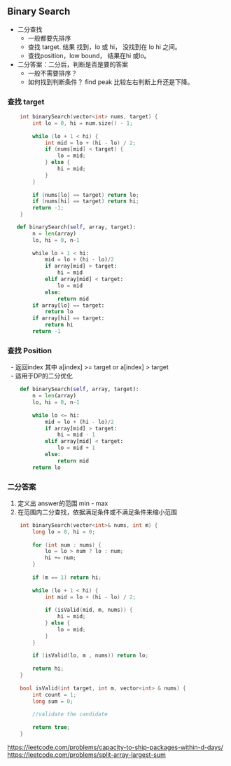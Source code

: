 ## Binary Search ##
* 二分查找
    - 一般都要先排序
    - 查找 target. 结果 找到，lo 或 hi， 没找到在 lo hi 之间。
    - 查找position，low bound， 结果在hi 或lo。
* 二分答案：二分后，判断是否是要的答案
    - 一般不需要排序？
    - 如何找到判断条件？ find peak 比较左右判断上升还是下降。

### 查找 target
```cpp
    int binarySearch(vector<int> nums, target) {
        int lo = 0, hi = num.size() - 1;
        
        while (lo + 1 < hi) {
            int mid = lo + (hi - lo) / 2;
            if (nums[mid] < target) {
                lo = mid;
            } else {
                hi = mid;
            }
        }
        
        if (nums[lo] == target) return lo;
        if (nums[hi] == target) return hi;
        return -1;
    }
```
```python
   def binarySearch(self, array, target):
        n = len(array)
        lo, hi = 0, n-1
        
        while lo + 1 < hi:
            mid = lo + (hi - lo)/2
            if array[mid] > target:
                hi = mid
            elif array[mid] < target:
                lo = mid
            else:
                return mid
        if array[lo] == target:
            return lo
        if array[hi] == target:
            return hi
        return -1
```

### 查找 Position
   - 返回index 其中 a[index] >= target or a[index] > target  
   - 适用于DP的二分优化
```python
    def binarySearch(self, array, target):
        n = len(array)
        lo, hi = 0, n-1
        
        while lo <= hi:
            mid = lo + (hi - lo)/2
            if array[mid] > target:
                hi = mid - 1
            elif array[mid] < target:
                lo = mid + 1
            else:
                return mid
        return lo
```

### 二分答案
1. 定义出 answer的范围 min - max
2. 在范围内二分查找，依据满足条件或不满足条件来缩小范围
```cpp
    int binarySearch(vector<int>& nums, int m) {
        long lo = 0, hi = 0;
        
        for (int num : nums) {
            lo = lo > num ? lo : num;
            hi += num;
        }
        
        if (m == 1) return hi;
        
        while (lo + 1 < hi) {
            int mid = lo + (hi - lo) / 2;
            
            if (isValid(mid, m, nums)) {
                hi = mid;
            } else {
                lo = mid;
            }
        }
        
        if (isValid(lo, m , nums)) return lo;
        
        return hi;
    }
    
    bool isValid(int target, int m, vector<int> & nums) {
        int count = 1;
        long sum = 0;
        
        //validate the candidate
                
        return true;
    }
```
https://leetcode.com/problems/capacity-to-ship-packages-within-d-days/  
https://leetcode.com/problems/split-array-largest-sum

